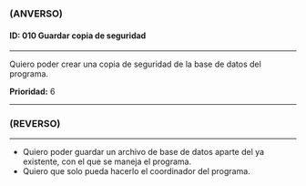 ### **(ANVERSO)**

#### **ID:** 010 **Guardar copia de seguridad**

---

Quiero poder crear una copia de seguridad de la base de datos del programa.

**Prioridad:** 6

---

### **(REVERSO)**

---

+ Quiero poder guardar un archivo de base de datos aparte del ya existente, con el que se maneja el programa.
+ Quiero que solo pueda hacerlo el coordinador del programa.

